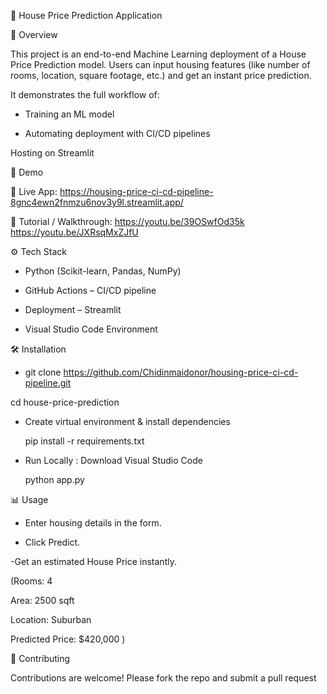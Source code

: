 🏡 House Price Prediction Application

📌 Overview

This project is an end-to-end Machine Learning deployment of a House Price Prediction model.
Users can input housing features (like number of rooms, location, square footage, etc.) and get an instant price prediction.

It demonstrates the full workflow of:

- Training an ML model

- Automating deployment with CI/CD pipelines

 Hosting on Streamlit

🚀 Demo

🔗 Live App:  https://housing-price-ci-cd-pipeline-8gnc4ewn2fnmzu6nov3y9l.streamlit.app/

📂 Tutorial / Walkthrough:  https://youtu.be/39OSwfOd35k 
                            https://youtu.be/JXRsqMxZJfU

⚙️ Tech Stack

- Python (Scikit-learn, Pandas, NumPy)

- GitHub Actions – CI/CD pipeline

- Deployment – Streamlit

- Visual Studio Code Environment

🛠️ Installation

- git clone https://github.com/Chidinmaidonor/housing-price-ci-cd-pipeline.git
  
cd house-price-prediction

- Create virtual environment & install dependencies
  
  pip install -r requirements.txt
  
- Run Locally : Download Visual Studio Code
  
  python app.py

📊 Usage

- Enter housing details in the form.

- Click Predict.

-Get an estimated House Price instantly.

(Rooms: 4

Area: 2500 sqft

Location: Suburban

Predicted Price: $420,000
)

🤝 Contributing

Contributions are welcome! Please fork the repo and submit a pull request



